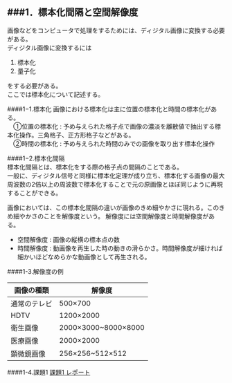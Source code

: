 ###1．標本化間隔と空間解像度
-----------------------------------------------------------------
  画像などをコンピュータで処理をするためには、ディジタル画像に変換する必要がある。  
  ディジタル画像に変換するには  

  1. 標本化
  2. 量子化
  
  をする必要がある。  
  ここでは標本化について記述する。

####1−1.標本化
画像における標本化は主に位置の標本化と時間の標本化がある。  
　①位置の標本化 : 予め与えられた格子点で画像の濃淡を離散値で抽出する標本化操作。三角格子、正方形格子などがある。  
　②時間の標本化 : 予め与えられた時間のみでの画像を取り出す標本化操作  

####1−2.標本化間隔  
標本化間隔とは、標本化をする際の格子点の間隔のことである。  
一般に、ディジタル信号と同様に標本化定理が成り立ち、標本化する画像の最大周波数の2倍以上の周波数で標本化することで元の原画像とほぼ同じように再現することができる。

画像においては、この標本化間隔の違いが画像のきめ細やかさに現れる。このきめ細やかさのことを解像度という。
解像度には空間解像度と時間解像度がある。

- 空間解像度 : 画像の縦横の標本点の数
- 時間解像度 : 動画像を再生した時の動きの滑らかさ。時間解像度が細ければ細かいほどなめらかな動画像として再生される。

####1-3.解像度の例

|画像の種類|解像度	|
|------|-----|
|通常のテレビ|500×700|
|HDTV|1200×2000|
|衛生画像|2000×3000~8000×8000|
|医療画像|2000×2000|
|顕微鏡画像|256×256~512×512|

####1-4.課題1
[課題1 レポート](../Report/report01.md)
